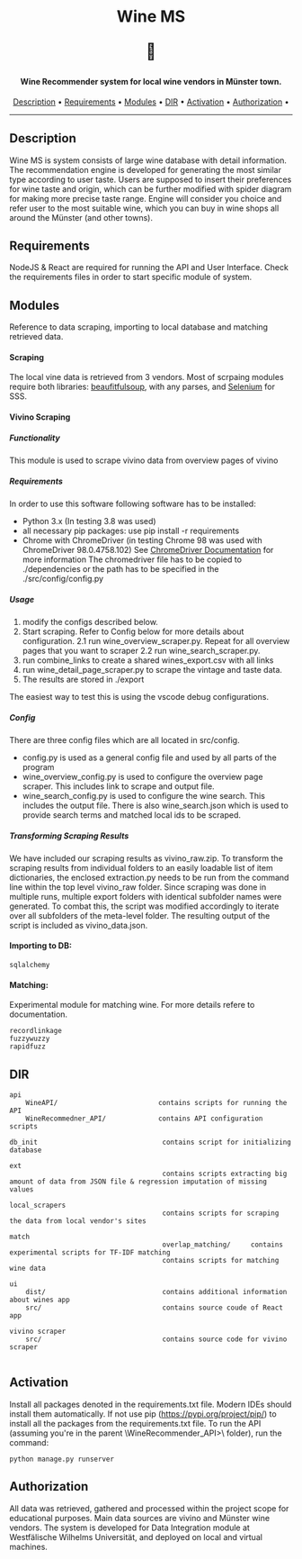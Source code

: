 <meta charset="UTF-8">
<h1 align="center">Wine MS<p>&#127863;</p> </h1>
<h4 align="center">Wine Recommender system for local wine vendors in Münster town.</h4>

<p align="center">
  <a href="#description">Description</a> •
  <a href="#requirements">Requirements</a> •
  <a href="#modules">Modules</a> •
  <a href="#dir">DIR</a> •
  <a href="#activation">Activation</a> •
  <a href="#authorization">Authorization</a> •
</p>

---

## Description
Wine MS is system consists of large wine database with detail information. The recommendation engine is developed for generating the most similar type according to user taste. Users are supposed to insert their preferences for wine taste and origin, which can be further modified with spider diagram for making more precise taste range. Engine will consider you choice and refer user to the most suitable wine, which you can buy in wine shops all around the Münster (and other towns).

## Requirements

NodeJS & React are required for running the API and User Interface. Check the requirements files in order to start specific module of system.

## Modules

Reference to data scraping, importing to local database and matching retrieved data. 

#### Scraping

The local vine data is retrieved from 3 vendors. Most of scrpaing modules require both libraries: [beaufitfulsoup](https://pypi.org/project/beautifulsoup4/), with any parses, and [Selenium](https://selenium-python.readthedocs.io/) for SSS.

#### Vivino Scraping


##### Functionality

This module is used to scrape vivino data from overview pages of vivino

##### Requirements

In order to use this software following software has to be installed:

- Python 3.x (In testing 3.8 was used)
- all necessary pip packages:
    use pip install -r requirements
- Chrome with ChromeDriver (in testing Chrome 98 was used with ChromeDriver 98.0.4758.102)
    See [ChromeDriver Documentation](https://chromedriver.chromium.org/home) for more information
    The chromedriver file has to be copied to ./dependencies or the path has to be specified in the ./src/config/config.py

##### Usage

1. modify the configs described below.
2. Start scraping. Refer to Config below for more details about configuration.
2.1 run wine_overview_scraper.py. Repeat for all overview pages that you want to scraper
2.2 run wine_search_scraper.py.
3. run combine_links to create a shared wines_export.csv with all links
4. run wine_detail_page_scraper.py to scrape the vintage and taste data.
5. The results are stored in ./export

The easiest way to test this is using the vscode debug configurations.

##### Config

There are three config files which are all located in src/config.

- config.py is used as a general config file and used by all parts of the program
- wine_overview_config.py is used to configure the overview page scraper. This includes link to scrape and output file.
- wine_search_config.py is used to configure the wine search. This includes the output file.
There is also wine_search.json which is used to provide search terms and matched local ids to be scraped.

##### Transforming Scraping Results
We have included our scraping results as vivino_raw.zip.
To transform the scraping results from individual folders to an easily loadable list of item dictionaries, the enclosed extraction.py needs to be run from the command line within the top level vivino_raw folder. Since scraping was done in multiple runs, multiple export folders with identical subfolder names were generated. To combat this, the script was modified accordingly to iterate over all subfolders of the meta-level folder.
The resulting output of the script is included as vivino_data.json.

#### Importing to DB:
```
sqlalchemy
```

#### Matching:
Experimental module for matching wine. For more details refere to documentation. 

```
recordlinkage
fuzzywuzzy
rapidfuzz
```

## DIR

```
api
    WineAPI/                         contains scripts for running the API
    WineRecommedner_API/             contains API configuration scripts

db_init                               contains script for initializing database

ext
                                      contains scripts extracting big amount of data from JSON file & regression imputation of missing values
    
local_scrapers
                                      contains scripts for scraping the data from local vendor's sites
    
match
                                      overlap_matching/     contains experimental scripts for TF-IDF matching
                                      contains scripts for matching wine data
     
ui
    dist/                             contains additional information about wines app
    src/                              contains source coude of React app
    
vivino scraper
    src/                              contains source code for vivino scraper
    
```
## Activation

Install all packages denoted in the requirements.txt file. Modern IDEs should install them automatically. If not use pip (https://pypi.org/project/pip/) to install all the packages from the requirements.txt file. To run the API (assuming you're in the parent \WineRecommender_API>\ folder), run the command:
```
python manage.py runserver
```

## Authorization
All data was retrieved, gathered and processed within the project scope for educational purposes. Main data sources are vivino and Münster wine vendors. The system is developed for Data Integration module at Westfälische Wilhelms Universität, and deployed on local and virtual machines. 
